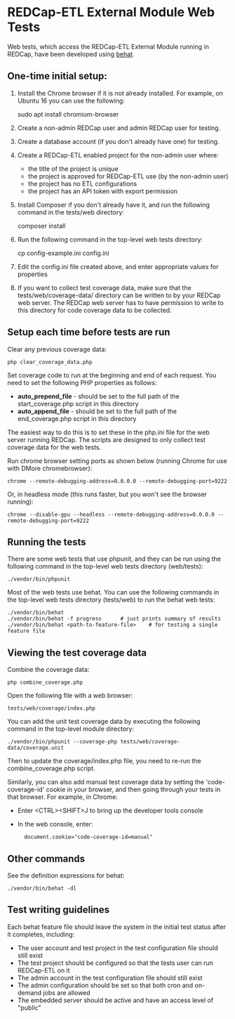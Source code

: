 <!--
Copyright (C) 2019 The Trustees of Indiana University
SPDX-License-Identifier: BSD-3-Clause
-->

REDCap-ETL External Module Web Tests
======================================

Web tests, which access the REDCap-ETL External Module running in REDCap, have been developed
using [behat](https://behat.org). 

One-time initial setup:
--------------------------

1. Install the Chrome browser if it is not already installed. For example, on Ubuntu 16 you can use the following:

    sudo apt install chromium-browser

2. Create a non-admin REDCap user and admin REDCap user for testing.

3. Create a database account (if you don't already have one) for testing.

4. Create a REDCap-ETL enabled project for the non-admin user where:

    * the title of the project is unique
    * the project is approved for REDCap-ETL use (by the non-admin user)
    * the project has no ETL configurations
    * the project has an API token with export permission

4. Install Composer if you don't already have it, and run the following command in the tests/web directory:

    composer install

5. Run the following command in the top-level web tests directory:

    cp config-example.ini config.ini

6. Edit the config.ini file created above, and enter appropriate values for properties

7. If you want to collect test coverage data, make sure that the tests/web/coverage-data/ directory can be written to by your REDCap web server.
    The REDCap web server has to have permission to write to this directory for code coverage
    data to be collected.


Setup each time before tests are run
---------------------------------------

Clear any previous coverage data:

    php clear_coverage_data.php

Set coverage code to run at the beginning and end of each request. You need to set the following
PHP properties as follows:

* **auto_prepend_file** - should be set to the full path of the start_coverage.php script in this directory
* **auto_append_file** - should be set to the full path of the end_coverage.php script in this directory

The easiest way to do this is to set these in the php.ini file for the web server running REDCap.
The scripts are designed to only collect test coverage data for the web tests.


Run chrome browser setting ports as shown below (running Chrome for use with DMore chromebrowser):

    chrome --remote-debugging-address=0.0.0.0 --remote-debugging-port=9222

Or, in headless mode (this runs faster, but you won't see the browser running):

    chrome --disable-gpu --headless --remote-debugging-address=0.0.0.0 --remote-debugging-port=9222

Running the tests
----------------------

There are some web tests that use phpunit, and they can be run using the following
command in the top-level web tests directory (web/tests):

    ./vendor/bin/phpunit

Most of the web tests use behat. You can use the following commands in the top-level
web tests directory (tests/web) to run the behat web tests:

    ./vendor/bin/behat
    ./vendor/bin/behat -f progress      # just prints summary of results
    ./vendor/bin/behat <path-to-feature-file>    # for testing a single feature file


Viewing the test coverage data
-------------------------------

Combine the coverage data:

    php combine_coverage.php

Open the following file with a web browser:

    tests/web/coverage/index.php

You can add the unit test coverage data by executing the following command in the top-level module directory:

    ./vendor/bin/phpunit --coverage-php tests/web/coverage-data/coverage.unit

Then to update the coverage/index.php file, you need to re-run the combine_coverage.php script.

Similarly, you can also add manual test coverage data by setting the 'code-coverage-id' cookie in your browser, and then going through your tests in that browser. For example, in Chrome:

* Enter &lt;CTRL&gt;&lt;SHIFT&gt;J to bring up the developer tools console
* In the web console, enter:

        document.cookie="code-coverage-id=manual"


Other commands
----------------------

See the definition expressions for behat:

    ./vendor/bin/behat -dl


Test writing guidelines
----------------------------

Each behat feature file should leave the system in the initial test status after it completes, including:

* The user account and test project in the test configuration file should still exist
* The test project should be configured so that the tests user can run REDCap-ETL on it
* The admin account in the test configuration file should still exist
* The admin configuration should be set so that both cron and on-demand jobs are allowed
* The embedded server should be active and have an access level of "public"

